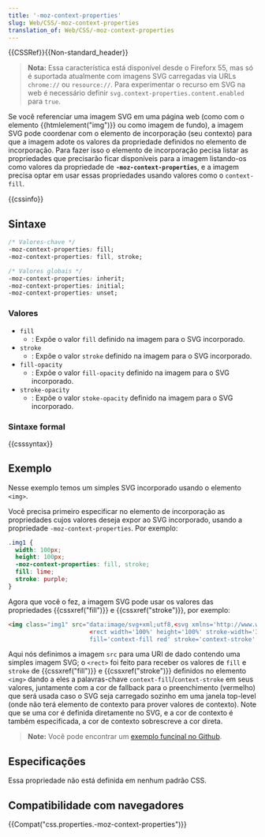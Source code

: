 ```yaml
---
title: '-moz-context-properties'
slug: Web/CSS/-moz-context-properties
translation_of: Web/CSS/-moz-context-properties
---
```

{{CSSRef}}{{Non-standard_header}}

> **Nota:** Essa característica está disponível desde o Fireforx 55, mas só é suportada atualmente com imagens SVG carregadas via URLs `chrome://` ou `resource://`. Para experimentar o recurso em SVG na web é necessário definir `svg.context-properties.content.enabled` para `true`.

Se você referenciar uma imagem SVG em uma página web (como com o elemento {{htmlelement("img")}} ou como imagem de fundo), a imagem SVG pode coordenar com o elemento de incorporação (seu contexto) para que a imagem adote os valores da propriedade definidos no elemento de incorporação. Para fazer isso o elemento de incorporação pecisa listar as propriedades que precisarão ficar disponíveis para a imagem listando-os como valores da propriedade de **`-moz-context-properties`**, e a imagem precisa optar em usar essas propriedades usando valores como o `context-fill`.

{{cssinfo}}

## Sintaxe

```css
/* Valores-chave */
-moz-context-properties: fill;
-moz-context-properties: fill, stroke;

/* Valores globais */
-moz-context-properties: inherit;
-moz-context-properties: initial;
-moz-context-properties: unset;
```

### Valores

- `fill`
  - : Expõe o valor `fill` definido na imagem para o SVG incorporado.
- `stroke`
  - : Expõe o valor `stroke` definido na imagem para o SVG incorporado.
- `fill-opacity`
  - : Expõe o valor `fill-opacity` definido na imagem para o SVG incorporado.
- `stroke-opacity`
  - : Expõe o valor `stoke-opacity` definido na imagem para o SVG incorporado.

### Sintaxe formal

{{csssyntax}}

## Exemplo

Nesse exemplo temos um simples SVG incorporado usando o elemento `<img>`.

Você precisa primeiro especificar no elemento de incorporação as propriedades cujos valores deseja expor ao SVG incorporado, usando a propriedade `-moz-context-properties`. Por exemplo:

```css
.img1 {
  width: 100px;
  height: 100px;
  -moz-context-properties: fill, stroke;
  fill: lime;
  stroke: purple;
}
```

Agora que você o fez, a imagem SVG pode usar os valores das propriedades {{cssxref("fill")}} e {{cssxref("stroke")}}, por exemplo:

```html
<img class="img1" src="data:image/svg+xml;utf8,<svg xmlns='http://www.w3.org/2000/svg'>
                       <rect width='100%' height='100%' stroke-width='30px'
                       fill='context-fill red' stroke='context-stroke' fill-opacity='0.5'/></svg>">
```

Aqui nós definimos a imagem `src` para uma URI de dado contendo uma simples imagem SVG; o `<rect>` foi feito para receber os valores de `fill` e `stroke` de {{cssxref("fill")}} e {{cssxref("stroke")}} definidos no elemento `<img>` dando a eles a palavras-chave `context-fill`/`context-stroke` em seus valores, juntamente com a cor de fallback para o preenchimento (vermelho) que será usada caso o SVG seja carregado sozinho em uma janela top-level (onde não terá elemento de contexto para prover valores de contexto). Note que se uma cor é definida diretamente no SVG, e a cor de contexto é também especificada, a cor de contexto sobrescreve a cor direta.

> **Note:** Você pode encontrar um [exemplo funcinal no Github](https://mdn.github.io/css-examples/moz-context-properties/).

## Especificações

Essa propriedade não está definida em nenhum padrão CSS.

## Compatibilidade com navegadores

{{Compat("css.properties.-moz-context-properties")}}
